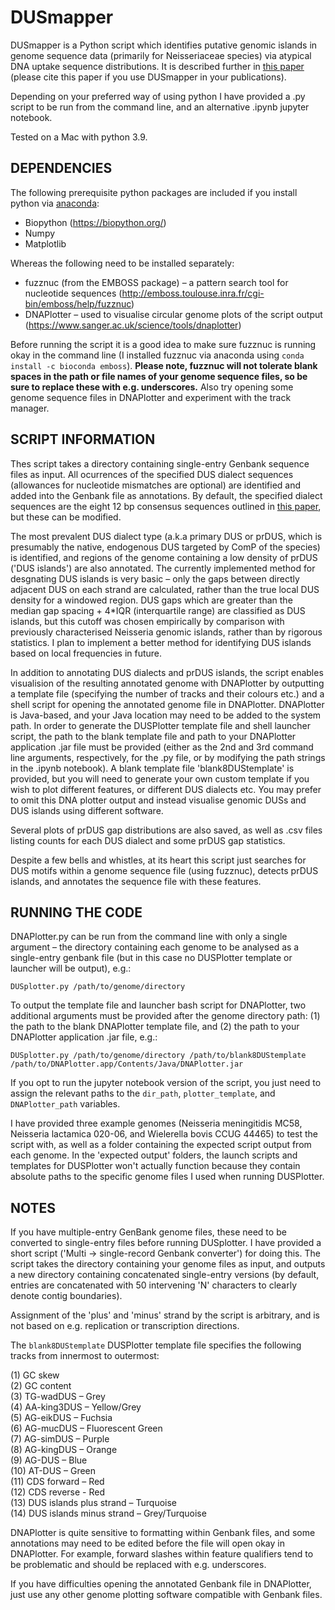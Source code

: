 # DUSmapper

DUSmapper is a Python script which identifies putative genomic islands in genome sequence data (primarily for Neisseriaceae species) via atypical DNA uptake sequence distributions.
It is described further in [this paper](https://www.microbiologyresearch.org/content/journal/mgen/10.1099/mgen.0.000372) (please cite this paper if you use DUSmapper in your publications).   

Depending on your preferred way of using python I have provided a .py script to be run from the command line, and an alternative .ipynb jupyter notebook.  

Tested on a Mac with python 3.9. 


## DEPENDENCIES

The following prerequisite python packages are included if you install python via [anaconda](https://www.anaconda.com/):

- Biopython (https://biopython.org/)
- Numpy
- Matplotlib

Whereas the following need to be installed separately:  

- fuzznuc (from the EMBOSS package) – a pattern search tool for nucleotide sequences (http://emboss.toulouse.inra.fr/cgi-bin/emboss/help/fuzznuc)
- DNAPlotter – used to visualise circular genome plots of the script output (https://www.sanger.ac.uk/science/tools/dnaplotter)

Before running the script it is a good idea to make sure fuzznuc is running okay in the command line (I installed fuzznuc via anaconda 
using `conda install -c bioconda emboss`). **Please note, fuzznuc will not tolerate blank spaces in the path or file names of your genome sequence files, so be sure to replace these with e.g. underscores.** Also try opening some genome sequence files in DNAPlotter and experiment with the track manager.


## SCRIPT INFORMATION

Thes script takes a directory containing single-entry Genbank sequence files as input.
All ocurrences of the specified DUS dialect sequences (allowances for nucleotide mismatches are optional) are identified and
added into the Genbank file as annotations. By default, the specified dialect sequences are the eight 12 bp consensus sequences outlined 
in [this paper](https://doi.org/10.1371/journal.pgen.1003458), but these can be modified.

The most prevalent DUS dialect type (a.k.a primary DUS or prDUS, which is presumably the native, endogenous
DUS targeted by ComP of the species) is identified, and regions of the genome containing a low density of prDUS ('DUS islands')
are also annotated. The currently implemented method for desgnating DUS islands is very basic – only the gaps between directly adjacent 
DUS on each strand are calculated, rather than the true local DUS density for a windowed region. DUS gaps which are greater than the
median gap spacing + 4*IQR (interquartile range) are classified as DUS islands, but this cutoff was chosen empirically by comparison with previously characterised 
Neisseria genomic islands, rather than by rigorous statistics. 
I plan to implement a better method for identifying DUS islands based on local frequencies in future.

In addition to annotating DUS dialects and prDUS islands, the script enables visualision of the resulting annotated genome
with DNAPlotter by outputting a template file (specifying the number of tracks and their colours etc.) and a shell script 
for opening the annotated genome file in DNAPlotter. DNAPlotter is Java-based, and your Java location may need to be added 
to the system path. In order to generate the DUSPlotter template file and shell launcher script, the path to the blank template 
file and path to your DNAPlotter application .jar file must be provided (either as the 2nd and 3rd command line arguments, respectively, for the
.py file, or by modifying the path strings in the .ipynb notebook). A blank template file 'blank8DUStemplate' is provided, but you will need
to generate your own custom template if you wish to plot different features, or different DUS dialects etc.
You may prefer to omit this DNA plotter output and instead visualise genomic DUSs and DUS islands using different software.

Several plots of prDUS gap distributions are also saved, as well as .csv files listing counts for each DUS dialect and some prDUS
gap statistics.

Despite a few bells and whistles, at its heart this script just searches for DUS motifs within a genome sequence file
(using fuzznuc), detects prDUS islands, and annotates the sequence file with these features.


## RUNNING THE CODE

DNAPlotter.py can be run from the command line with only a single argument – the directory containing each genome to be analysed as a single-entry
genbank file (but in this case no DUSPlotter template or launcher will be output), e.g.:

`DUSplotter.py /path/to/genome/directory`

To output the template file and launcher bash script for DNAPlotter, two additional arguments must be provided after the genome directory path: 
(1) the path to the blank DNAPlotter template file, and (2) the path to your DNAPlotter application .jar file, e.g.:

`DUSplotter.py /path/to/genome/directory /path/to/blank8DUStemplate /path/to/DNAPlotter.app/Contents/Java/DNAPlotter.jar`

If you opt to run the jupyter notebook version of the script, you just need to assign the relevant paths to the `dir_path`, `plotter_template`, 
and `DNAPlotter_path` variables.

I have provided three example genomes (Neisseria meningitidis MC58, Neisseria lactamica 020-06, and Wielerella bovis CCUG 44465) to test the script with, as well as a folder containing the expected script output from each genome. In the 'expected output' folders, the launch scripts and templates for DUSPlotter won't actually function because they contain absolute paths to the specific genome files I used when running DUSPlotter.

## NOTES

If you have multiple-entry GenBank genome files, these need to be converted to single-entry files before running DUSplotter. I have provided a short 
script ('Multi -> single-record Genbank converter') for doing this. The script takes the directory containing your genome files as input, and outputs a 
new directory containing concatenated single-entry versions (by default, entries are concatenated with 50 intervening 'N' characters to clearly denote
contig boundaries).

Assignment of the 'plus' and 'minus' strand by the script is arbitrary, and is not based on e.g. replication or transcription directions.

The `blank8DUStemplate` DUSPlotter template file specifies the following tracks from innermost to outermost: 

(1) GC skew  
(2) GC content  
(3) TG-wadDUS – Grey  
(4) AA-king3DUS – Yellow/Grey  
(5) AG-eikDUS – Fuchsia  
(6) AG-mucDUS – Fluorescent Green  
(7) AG-simDUS – Purple  
(8) AG-kingDUS – Orange  
(9) AG-DUS – Blue  
(10) AT-DUS – Green  
(11) CDS forward – Red  
(12) CDS reverse - Red  
(13) DUS islands plus strand – Turquoise  
(14) DUS islands minus strand – Grey/Turquoise  

DNAPlotter is quite sensitive to formatting within Genbank files, and some annotations may need to be edited before the file will open okay in DNAPlotter. For example, forward slashes within feature qualifiers tend to be problematic and should be replaced with e.g. underscores.

If you have difficulties opening the annotated Genbank file in DNAPlotter, just use any other genome plotting software compatible with Genbank files.
